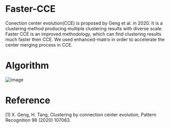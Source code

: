# Faster-CCE
Conection center evolution(CCE) is proposed by Geng et al. in 2020. 
It is a clustering method producing multiple clustering results with diverse scale.
Faster CCE is an improved methodology, which can find clustering results much faster then CCE. 
We used enhanced-matrix in order to accelerate the center merging process in CCE.

# Algorithm
![image](<.faster_CCE_algorithm.PNG>)


# Reference
[1] X. Geng, H. Tang, Clustering by connection center evolution, Pattern
Recognition 98 (2020) 107063.
